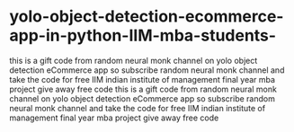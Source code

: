 # yolo-object-detection-ecommerce-app-in-python-IIM-mba-students-
this is a gift code from random neural monk channel on yolo object detection eCommerce app so subscribe random neural monk channel and take the code for free  IIM indian institute of management final year mba project give away free code 
this is a gift code from random neural monk channel on yolo object detection eCommerce app so subscribe random neural monk channel and take the code for free IIM indian institute of management final year mba project give away free code

